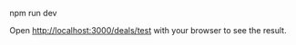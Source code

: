 
npm run dev

Open [http://localhost:3000/deals/test](http://localhost:3000/deals/test) with your browser to see the result.



